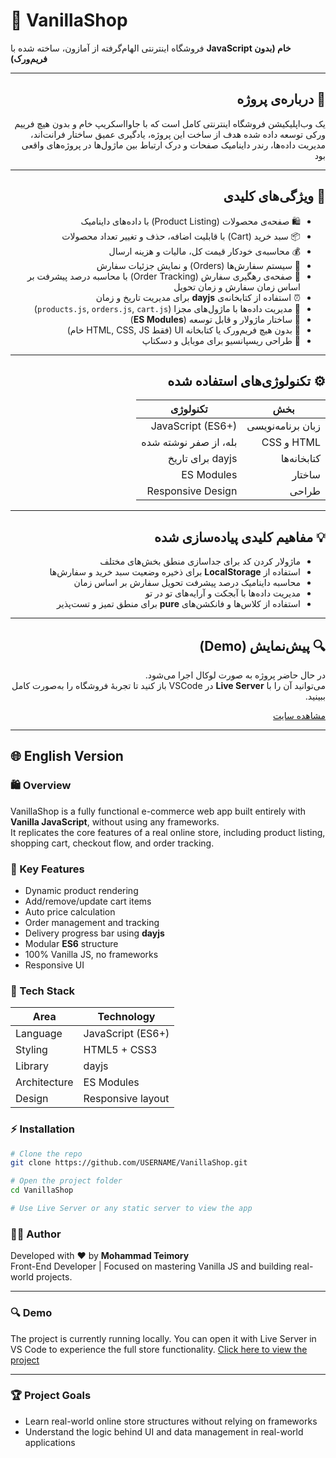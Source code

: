  # 🛒 VanillaShop

فروشگاه اینترنتی الهام‌گرفته از آمازون، ساخته شده با **JavaScript خام (بدون فریم‌ورک)**

---

<div dir="rtl">

## 🧠 درباره‌ی پروژه

یک وب‌اپلیکیشن فروشگاه اینترنتی کامل است که با جاوااسکریپ خام و بدون هیچ فرییم ورکی توسعه داده شده 
هدف از ساخت این پروژه، یادگیری عمیق ساختار فرانت‌اند، مدیریت داده‌ها، رندر داینامیک صفحات و درک ارتباط بین ماژول‌ها در پروژه‌های واقعی بود


---

## 🚀 ویژگی‌های کلیدی

- 🛍️ صفحه‌ی محصولات (Product Listing) با داده‌های داینامیک
- 📦 سبد خرید (Cart) با قابلیت اضافه، حذف و تغییر تعداد محصولات
- 💰 محاسبه‌ی خودکار قیمت کل، مالیات و هزینه ارسال
- 🧾 سیستم سفارش‌ها (Orders) و نمایش جزئیات سفارش
- 🚚 صفحه‌ی رهگیری سفارش (Order Tracking) با محاسبه درصد پیشرفت بر اساس زمان سفارش و زمان تحویل
- ⏰ استفاده از کتابخانه‌ی **dayjs** برای مدیریت تاریخ و زمان
- 🔄 مدیریت داده‌ها با ماژول‌های مجزا (`products.js`, `orders.js`, `cart.js`)
- 🧩 ساختار ماژولار و قابل توسعه (**ES Modules**)
- 🧠 بدون هیچ فریم‌ورک یا کتابخانه UI (فقط HTML, CSS, JS خام)
- 📱 طراحی ریسپانسیو برای موبایل و دسکتاپ



---

## ⚙️ تکنولوژی‌های استفاده شده

| بخش               | تکنولوژی              |
| ----------------- | --------------------- |
| زبان برنامه‌نویسی | JavaScript (ES6+)     |
| HTML و CSS        | بله، از صفر نوشته شده |
| کتابخانه‌ها       | dayjs برای تاریخ      |
| ساختار            | ES Modules            |
| طراحی             | Responsive Design     |

---

## 💡 مفاهیم کلیدی پیاده‌سازی شده

- ماژولار کردن کد برای جداسازی منطق بخش‌های مختلف
- استفاده از **LocalStorage** برای ذخیره وضعیت سبد خرید و سفارش‌ها
- محاسبه داینامیک درصد پیشرفت تحویل سفارش بر اساس زمان
- مدیریت داده‌ها با آبجکت و آرایه‌های تو در تو
- استفاده از کلاس‌ها و فانکشن‌های **pure** برای منطق تمیز و تست‌پذیر

---

## 🔍 پیش‌نمایش (Demo)

در حال حاضر پروژه به صورت لوکال اجرا می‌شود.  
می‌توانید آن را با **Live Server** در VSCode باز کنید تا تجربهٔ فروشگاه را به‌صورت کامل ببینید.

[مشاهده سایت](https://mohammadteimory.github.io/VanillaShop/)

</div>

---

## 🌐 English Version

### 🛍️ Overview

VanillaShop is a fully functional e-commerce web app built entirely with **Vanilla JavaScript**, without using any frameworks.  
It replicates the core features of a real online store, including product listing, shopping cart, checkout flow, and order tracking.

### 🚀 Key Features

- Dynamic product rendering
- Add/remove/update cart items
- Auto price calculation
- Order management and tracking
- Delivery progress bar using **dayjs**
- Modular **ES6** structure
- 100% Vanilla JS, no frameworks
- Responsive UI

### 🧠 Tech Stack

| Area         | Technology        |
| ------------ | ----------------- |
| Language     | JavaScript (ES6+) |
| Styling      | HTML5 + CSS3      |
| Library      | dayjs             |
| Architecture | ES Modules        |
| Design       | Responsive layout |

### ⚡ Installation

```bash
# Clone the repo
git clone https://github.com/USERNAME/VanillaShop.git

# Open the project folder
cd VanillaShop

# Use Live Server or any static server to view the app
```

### 👨‍💻 Author

Developed with ❤️ by **Mohammad Teimory**  
Front-End Developer | Focused on mastering Vanilla JS and building real-world projects.

---
### 🔍 Demo
The project is currently running locally.
You can open it with Live Server in VS Code to experience the full store functionality.
[Click here to view the project](https://mohammadteimory.github.io/VanillaShop/)

---
### 🏆 Project Goals

- Learn real-world online store structures without relying on frameworks
- Understand the logic behind UI and data management in real-world applications
